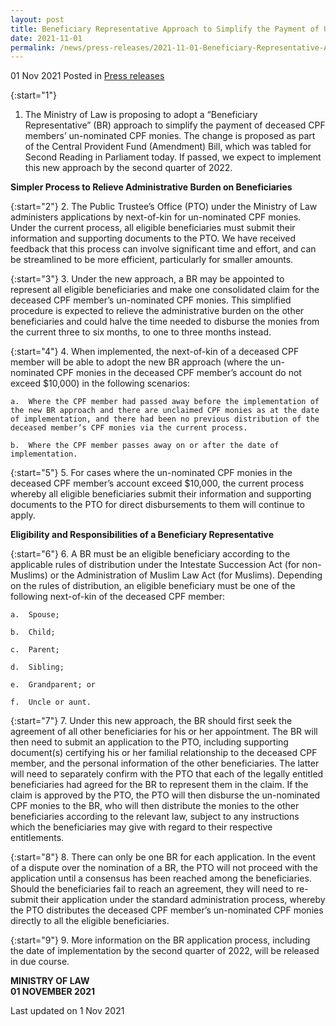 ```yaml
---
layout: post
title: Beneficiary Representative Approach to Simplify the Payment of Un-nominated CPF Monies
date: 2021-11-01
permalink: /news/press-releases/2021-11-01-Beneficiary-Representative-Approach-to-Simplify-the-Payment-of-Unnominated-CPF-Monies
---
```


01 Nov 2021 Posted in [Press releases](/news/press-releases)

{:start="1"}
1.	The Ministry of Law is proposing to adopt a “Beneficiary Representative” (BR) approach to simplify the payment of deceased CPF members’ un-nominated CPF monies. The change is proposed as part of the Central Provident Fund (Amendment) Bill, which was tabled for Second Reading in Parliament today. If passed, we expect to implement this new approach by the second quarter of 2022. 

**Simpler Process to Relieve Administrative Burden on Beneficiaries**

{:start="2"}
2.	The Public Trustee’s Office (PTO) under the Ministry of Law administers applications by next-of-kin for un-nominated CPF monies. Under the current process, all eligible beneficiaries must submit their information and supporting documents to the PTO. We have received feedback that this process can involve significant time and effort, and can be streamlined to be more efficient, particularly for smaller amounts.

{:start="3"}
3.	Under the new approach, a BR may be appointed to represent all eligible beneficiaries and make one consolidated claim for the deceased CPF member’s un-nominated CPF monies. This simplified procedure is expected to relieve the administrative burden on the other beneficiaries and could halve the time needed to disburse the monies from the current three to six months, to one to three months instead. 

{:start="4"}
4.	When implemented, the next-of-kin of a deceased CPF member will be able to adopt the new BR approach (where the un-nominated CPF monies in the deceased CPF member’s account do not exceed $10,000) in the following scenarios: 

    a.	Where the CPF member had passed away before the implementation of the new BR approach and there are unclaimed CPF monies as at the date of implementation, and there had been no previous distribution of the deceased member’s CPF monies via the current process. 

    b.	Where the CPF member passes away on or after the date of implementation. 

{:start="5"}
5.	For cases where the un-nominated CPF monies in the deceased CPF member’s account exceed $10,000, the current process whereby all eligible beneficiaries submit their information and supporting documents to the PTO for direct disbursements to them will continue to apply. 

**Eligibility and Responsibilities of a Beneficiary Representative**

{:start="6"}
6.	A BR must be an eligible beneficiary according to the applicable rules of distribution under the Intestate Succession Act (for non-Muslims) or the Administration of Muslim Law Act (for Muslims). Depending on the rules of distribution, an eligible beneficiary must be one of the following next-of-kin of the deceased CPF member:

    a.	Spouse;

    b.	Child;

    c.	Parent;

    d.	Sibling;

    e.	Grandparent; or

    f.	Uncle or aunt.

{:start="7"}
7.	Under this new approach, the BR should first seek the agreement of all other beneficiaries for his or her appointment. The BR will then need to submit an application to the PTO, including supporting document(s) certifying his or her familial relationship to the deceased CPF member, and the personal information of the other beneficiaries. The latter will need to separately confirm with the PTO that each of the legally entitled beneficiaries had agreed for the BR to represent them in the claim. If the claim is approved by the PTO, the PTO will then disburse the un-nominated CPF monies to the BR, who will then distribute the monies to the other beneficiaries according to the relevant law, subject to any instructions which the beneficiaries may give with regard to their respective entitlements. 

{:start="8"}
8.	There can only be one BR for each application. In the event of a dispute over the nomination of a BR, the PTO will not proceed with the application until a consensus has been reached among the beneficiaries. Should the beneficiaries fail to reach an agreement, they will need to re-submit their application under the standard administration process, whereby the PTO distributes the deceased CPF member’s un-nominated CPF monies directly to all the eligible beneficiaries.  

{:start="9"}
9.	More information on the BR application process, including the date of implementation by the second quarter of 2022, will be released in due course. 


**MINISTRY OF LAW**
<br>**01 NOVEMBER 2021**

<p class="right-side-updated">Last updated on 1 Nov 2021</p>
